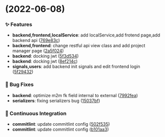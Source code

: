 #  (2022-06-08)


### ✨ Features

* **backend,frontend,localService**: add localService,add frotend page,add backend api ([769e83c](https://github.com/tqq1994516/test_platform/commit/769e83c))
* **backend,frontend**: change restful api view class and add project manager page ([2a5f024](https://github.com/tqq1994516/test_platform/commit/2a5f024))
* **backend**: docking jwt ([5f3d534](https://github.com/tqq1994516/test_platform/commit/5f3d534))
* **backend**: docking jwt ([8ef214c](https://github.com/tqq1994516/test_platform/commit/8ef214c))
* **signals,users**: add backend init signals and edit frontend login ([5f29432](https://github.com/tqq1994516/test_platform/commit/5f29432))


### 🐛 Bug Fixes

* **backend**: optimize m2m fk field internal to external ([7992fea](https://github.com/tqq1994516/test_platform/commit/7992fea))
* **serializers**: fixing serializers bug ([15037bf](https://github.com/tqq1994516/test_platform/commit/15037bf))


### 🔧 Continuous Integration

* **commitlint**: update commitlint config ([502f535](https://github.com/tqq1994516/test_platform/commit/502f535))
* **commitlint**: update commitlint config ([b101aa3](https://github.com/tqq1994516/test_platform/commit/b101aa3))



